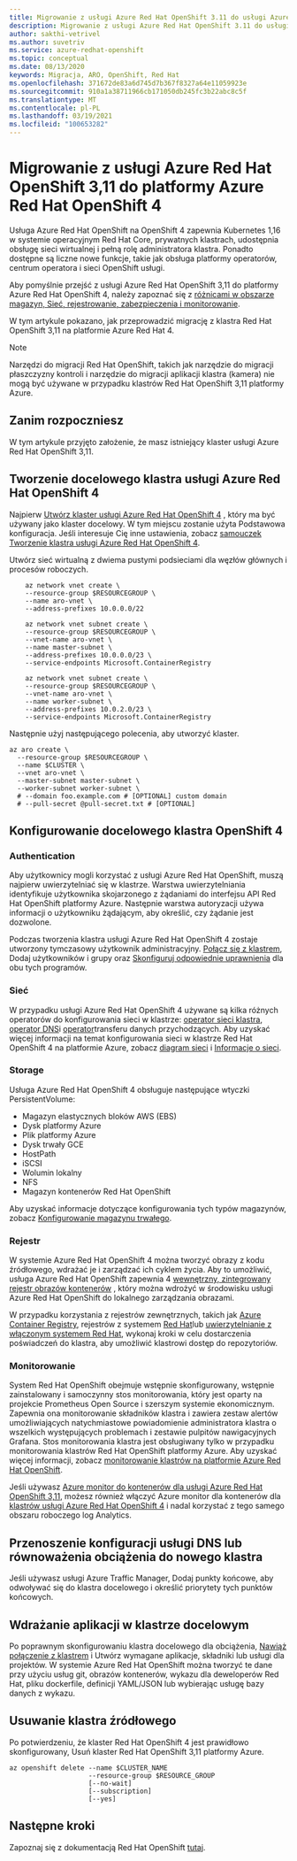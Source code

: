 ```yaml
---
title: Migrowanie z usługi Azure Red Hat OpenShift 3.11 do usługi Azure Red Hat OpenShift 4
description: Migrowanie z usługi Azure Red Hat OpenShift 3.11 do usługi Azure Red Hat OpenShift 4
author: sakthi-vetrivel
ms.author: suvetriv
ms.service: azure-redhat-openshift
ms.topic: conceptual
ms.date: 08/13/2020
keywords: Migracja, ARO, OpenShift, Red Hat
ms.openlocfilehash: 371672de83a6d745d7b367f8327a64e11059923e
ms.sourcegitcommit: 910a1a38711966cb171050db245fc3b22abc8c5f
ms.translationtype: MT
ms.contentlocale: pl-PL
ms.lasthandoff: 03/19/2021
ms.locfileid: "100653282"
---
```

# <a name="migrate-from-azure-red-hat-openshift-311-to-azure-red-hat-openshift-4"></a>Migrowanie z usługi Azure Red Hat OpenShift 3,11 do platformy Azure Red Hat OpenShift 4

Usługa Azure Red Hat OpenShift na OpenShift 4 zapewnia Kubernetes 1,16 w systemie operacyjnym Red Hat Core, prywatnych klastrach, udostępnia obsługę sieci wirtualnej i pełną rolę administratora klastra. Ponadto dostępne są liczne nowe funkcje, takie jak obsługa platformy operatorów, centrum operatora i sieci OpenShift usługi.

Aby pomyślnie przejść z usługi Azure Red Hat OpenShift 3,11 do platformy Azure Red Hat OpenShift 4, należy zapoznać się z [różnicami w obszarze magazyn, Sieć, rejestrowanie, zabezpieczenia i monitorowanie](https://docs.openshift.com/container-platform/4.4/migration/migrating_3_4/planning-migration-3-to-4.html).

W tym artykule pokazano, jak przeprowadzić migrację z klastra Red Hat OpenShift 3,11 na platformie Azure Red Hat 4.

> [!NOTE]
> Narzędzi do migracji Red Hat OpenShift, takich jak narzędzie do migracji płaszczyzny kontroli i narzędzie do migracji aplikacji klastra (kamera) nie mogą być używane w przypadku klastrów Red Hat OpenShift 3,11 platformy Azure.

## <a name="before-you-begin"></a>Zanim rozpoczniesz

W tym artykule przyjęto założenie, że masz istniejący klaster usługi Azure Red Hat OpenShift 3,11.

## <a name="create-a-target-azure-red-hat-openshift-4-cluster"></a>Tworzenie docelowego klastra usługi Azure Red Hat OpenShift 4

Najpierw [Utwórz klaster usługi Azure Red Hat OpenShift 4](tutorial-create-cluster.md) , który ma być używany jako klaster docelowy. W tym miejscu zostanie użyta Podstawowa konfiguracja. Jeśli interesuje Cię inne ustawienia, zobacz [samouczek Tworzenie klastra usługi Azure Red Hat OpenShift 4](tutorial-create-cluster.md).

Utwórz sieć wirtualną z dwiema pustymi podsieciami dla węzłów głównych i procesów roboczych.

```azurecli-interactive
    az network vnet create \
    --resource-group $RESOURCEGROUP \
    --name aro-vnet \
    --address-prefixes 10.0.0.0/22

    az network vnet subnet create \
    --resource-group $RESOURCEGROUP \
    --vnet-name aro-vnet \
    --name master-subnet \
    --address-prefixes 10.0.0.0/23 \
    --service-endpoints Microsoft.ContainerRegistry

    az network vnet subnet create \
    --resource-group $RESOURCEGROUP \
    --vnet-name aro-vnet \
    --name worker-subnet \
    --address-prefixes 10.0.2.0/23 \
    --service-endpoints Microsoft.ContainerRegistry
```

Następnie użyj następującego polecenia, aby utworzyć klaster.

```azurecli-interactive
az aro create \
  --resource-group $RESOURCEGROUP \
  --name $CLUSTER \
  --vnet aro-vnet \
  --master-subnet master-subnet \
  --worker-subnet worker-subnet \
  # --domain foo.example.com # [OPTIONAL] custom domain
  # --pull-secret @pull-secret.txt # [OPTIONAL]
```

## <a name="configure-the-target-openshift-4-cluster"></a>Konfigurowanie docelowego klastra OpenShift 4

### <a name="authentication"></a>Authentication

Aby użytkownicy mogli korzystać z usługi Azure Red Hat OpenShift, muszą najpierw uwierzytelniać się w klastrze. Warstwa uwierzytelniania identyfikuje użytkownika skojarzonego z żądaniami do interfejsu API Red Hat OpenShift platformy Azure. Następnie warstwa autoryzacji używa informacji o użytkowniku żądającym, aby określić, czy żądanie jest dozwolone.

Podczas tworzenia klastra usługi Azure Red Hat OpenShift 4 zostaje utworzony tymczasowy użytkownik administracyjny. [Połącz się z klastrem](tutorial-connect-cluster.md), Dodaj użytkowników i grupy oraz [Skonfiguruj odpowiednie uprawnienia](https://docs.openshift.com/container-platform/4.6/authentication/understanding-authentication.html) dla obu tych programów.

### <a name="networking"></a>Sieć

W przypadku usługi Azure Red Hat OpenShift 4 używane są kilka różnych operatorów do konfigurowania sieci w klastrze: [operator sieci klastra](https://docs.openshift.com/container-platform/4.6/networking/cluster-network-operator.html#nw-cluster-network-operator_cluster-network-operator), [operator DNS](https://docs.openshift.com/container-platform/4.6/networking/dns-operator.html)i [operator](https://docs.openshift.com/container-platform/4.6/networking/ingress-operator.html)transferu danych przychodzących. Aby uzyskać więcej informacji na temat konfigurowania sieci w klastrze Red Hat OpenShift 4 na platformie Azure, zobacz [diagram sieci](concepts-networking.md) i [Informacje o sieci](https://docs.openshift.com/container-platform/4.6/networking/understanding-networking.html).

### <a name="storage"></a>Storage
Usługa Azure Red Hat OpenShift 4 obsługuje następujące wtyczki PersistentVolume:

- Magazyn elastycznych bloków AWS (EBS)
- Dysk platformy Azure
- Plik platformy Azure
- Dysk trwały GCE
- HostPath
- iSCSI
- Wolumin lokalny
- NFS
- Magazyn kontenerów Red Hat OpenShift

Aby uzyskać informacje dotyczące konfigurowania tych typów magazynów, zobacz [Konfigurowanie magazynu trwałego](https://access.redhat.com/documentation/azure_red_hat_openshift/4/html/storage/configuring-persistent-storage).

### <a name="registry"></a>Rejestr

W systemie Azure Red Hat OpenShift 4 można tworzyć obrazy z kodu źródłowego, wdrażać je i zarządzać ich cyklem życia. Aby to umożliwić, usługa Azure Red Hat OpenShift zapewnia 4 [wewnętrzny, zintegrowany rejestr obrazów kontenerów](https://docs.openshift.com/container-platform/4.6/registry/registry-options.html) , który można wdrożyć w środowisku usługi Azure Red Hat OpenShift do lokalnego zarządzania obrazami.

W przypadku korzystania z rejestrów zewnętrznych, takich jak [Azure Container Registry](../container-registry/index.yml), rejestrów z systemem [Red Hat](https://docs.openshift.com/container-platform/4.6/registry/registry-options.html#registry-quay-overview_registry-options)lub [uwierzytelnianie z włączonym systemem Red Hat](https://docs.openshift.com/container-platform/4.6/registry/registry-options.html#registry-authentication-enabled-registry-overview_registry-options), wykonaj kroki w celu dostarczenia poświadczeń do klastra, aby umożliwić klastrowi dostęp do repozytoriów.

### <a name="monitoring"></a>Monitorowanie

System Red Hat OpenShift obejmuje wstępnie skonfigurowany, wstępnie zainstalowany i samoczynny stos monitorowania, który jest oparty na projekcie Prometheus Open Source i szerszym systemie ekonomicznym. Zapewnia ona monitorowanie składników klastra i zawiera zestaw alertów umożliwiających natychmiastowe powiadomienie administratora klastra o wszelkich występujących problemach i zestawie pulpitów nawigacyjnych Grafana. Stos monitorowania klastra jest obsługiwany tylko w przypadku monitorowania klastrów Red Hat OpenShift platformy Azure. Aby uzyskać więcej informacji, zobacz [monitorowanie klastrów na platformie Azure Red Hat OpenShift](https://docs.openshift.com/container-platform/4.6/monitoring/understanding-the-monitoring-stack.html).

Jeśli używasz [Azure monitor do kontenerów dla usługi Azure Red Hat OpenShift 3,11](../azure-monitor/containers/container-insights-azure-redhat-setup.md), możesz również włączyć Azure monitor dla kontenerów dla [klastrów usługi Azure Red Hat OpenShift 4](../azure-monitor/containers/container-insights-azure-redhat4-setup.md) i nadal korzystać z tego samego obszaru roboczego log Analytics.

## <a name="move-your-dns-or-load-balancer-configuration-to-the-new-cluster"></a>Przenoszenie konfiguracji usługi DNS lub równoważenia obciążenia do nowego klastra

Jeśli używasz usługi Azure Traffic Manager, Dodaj punkty końcowe, aby odwoływać się do klastra docelowego i określić priorytety tych punktów końcowych.

## <a name="deploy-application-to-your-target-cluster"></a>Wdrażanie aplikacji w klastrze docelowym

Po poprawnym skonfigurowaniu klastra docelowego dla obciążenia, [Nawiąż połączenie z klastrem](tutorial-connect-cluster.md) i Utwórz wymagane aplikacje, składniki lub usługi dla projektów. W systemie Azure Red Hat OpenShift można tworzyć te dane przy użyciu usług git, obrazów kontenerów, wykazu dla deweloperów Red Hat, pliku dockerfile, definicji YAML/JSON lub wybierając usługę bazy danych z wykazu.

## <a name="delete-your-source-cluster"></a>Usuwanie klastra źródłowego
Po potwierdzeniu, że klaster Red Hat OpenShift 4 jest prawidłowo skonfigurowany, Usuń klaster Red Hat OpenShift 3,11 platformy Azure.

```
az openshift delete --name $CLUSTER_NAME
                    --resource-group $RESOURCE_GROUP
                    [--no-wait]
                    [--subscription]
                    [--yes]
```
## <a name="next-steps"></a>Następne kroki
Zapoznaj się z dokumentacją Red Hat OpenShift [tutaj](https://docs.openshift.com/container-platform/4.6/welcome/index.html).
